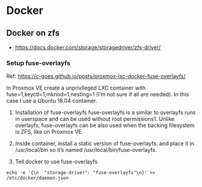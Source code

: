 # Docker

## Docker on zfs
* https://docs.docker.com/storage/storagedriver/zfs-driver/


### Setup fuse-overlayfs
Ref: https://c-goes.github.io/posts/proxmox-lxc-docker-fuse-overlayfs/

In Proxmox VE create a unprivileged LXC container with fuse=1,keyctl=1,mknod=1,nesting=1 (I’m not sure if all are needed). In this case I use a Ubuntu 18.04 container.

1. Installation of fuse-overlayfs
fuse-overlayfs is a similar to overlayfs runs in userspace and can be used without root permissions1. Unlike overlayfs, fuse-overlayfs can be also used when the backing filesystem is ZFS, like on Proxmox VE.

2. Inside container, install a static version of fuse-overlayfs. and place it in /usr/local/bin so it’s named /usr/local/bin/fuse-overlayfs.

3. Tell docker to use fuse-overlayfs
```
echo -e '{\n  "storage-driver": "fuse-overlayfs"\n}' >> /etc/docker/daemon.json
```
